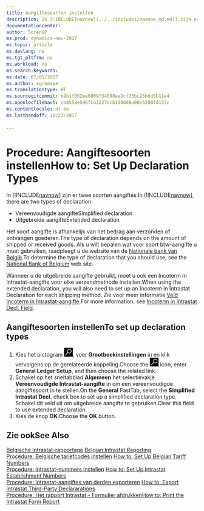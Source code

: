 ```yaml
---
title: Aangiftesoorten instellen
description: In [!INCLUDE[navnow](../../includes/navnow_md.md)] zijn er twee soorten aangiftes.
documentationcenter: 
author: SorenGP
ms.prod: dynamics-nav-2017
ms.topic: article
ms.devlang: na
ms.tgt_pltfrm: na
ms.workload: na
ms.search.keywords: 
ms.date: 07/01/2017
ms.author: sgroespe
ms.translationtype: HT
ms.sourcegitcommit: b9b1f062ee6009f34698ea2cf33bc25bdd5b11e4
ms.openlocfilehash: cb8558e596fca3227dcb1900d8a08e5208fd133c
ms.contentlocale: nl-be
ms.lasthandoff: 10/23/2017

---
```

# <a name="how-to-set-up-declaration-types"></a><span data-ttu-id="cc780-103">Procedure: Aangiftesoorten instellen</span><span class="sxs-lookup"><span data-stu-id="cc780-103">How to: Set Up Declaration Types</span></span>
<span data-ttu-id="cc780-104">In [!INCLUDE[navnow](../../includes/navnow_md.md)] zijn er twee soorten aangiftes:</span><span class="sxs-lookup"><span data-stu-id="cc780-104">In [!INCLUDE[navnow](../../includes/navnow_md.md)], there are two types of declaration:</span></span>  

- <span data-ttu-id="cc780-105">Vereenvoudigde aangifte</span><span class="sxs-lookup"><span data-stu-id="cc780-105">Simplified declaration</span></span>  
- <span data-ttu-id="cc780-106">Uitgebreide aangifte</span><span class="sxs-lookup"><span data-stu-id="cc780-106">Extended declaration</span></span>  

<span data-ttu-id="cc780-107">Het soort aangifte is afhankelijk van het bedrag aan verzonden of ontvangen goederen.</span><span class="sxs-lookup"><span data-stu-id="cc780-107">The type of declaration depends on the amount of shipped or received goods.</span></span> <span data-ttu-id="cc780-108">Als u wilt bepalen wat voor soort btw-aangifte u moet gebruiken, raadpleegt u de website van de [Nationale bank van België](http://go.microsoft.com/fwlink/?LinkId=163064).</span><span class="sxs-lookup"><span data-stu-id="cc780-108">To determine the type of declaration that you should use, see the [National Bank of Belgium](http://go.microsoft.com/fwlink/?LinkId=163064) web site.</span></span>  

<span data-ttu-id="cc780-109">Wanneer u de uitgebreide aangifte gebruikt, moet u ook een Incoterm in Intrastat-aangifte voor elke verzendmethode instellen.</span><span class="sxs-lookup"><span data-stu-id="cc780-109">When using the extended declaration, you will also need to set up an Incoterm in Intrastat Declaration for each shipping method.</span></span> <span data-ttu-id="cc780-110">Zie voor meer informatie [Veld Incoterm in Intrastat-aangifte](ms-its:be_lf_a.chm::/T_10_11300.htm).</span><span class="sxs-lookup"><span data-stu-id="cc780-110">For more information, see [Incoterm in Intrastat Decl. Field](ms-its:be_lf_a.chm::/T_10_11300.htm).</span></span>  

## <a name="to-set-up-declaration-types"></a><span data-ttu-id="cc780-111">Aangiftesoorten instellen</span><span class="sxs-lookup"><span data-stu-id="cc780-111">To set up declaration types</span></span>  

1.  <span data-ttu-id="cc780-112">Kies het pictogram ![Zoeken naar pagina of rapport](../../media/ui-search/search_small.png "pictogram Zoeken naar pagina of rapport"), voer **Grootboekinstellingen** in en klik vervolgens op de gerelateerde koppeling.</span><span class="sxs-lookup"><span data-stu-id="cc780-112">Choose the ![Search for Page or Report](../../media/ui-search/search_small.png "Search for Page or Report icon") icon, enter **General Ledger Setup**, and then choose the related link.</span></span>  
2.  <span data-ttu-id="cc780-113">Schakel op het sneltabblad **Algemeen** het selectievakje **Vereenvoudigde Intrastat-aangifte** in om een vereenvoudigde aangiftesoort in te stellen.</span><span class="sxs-lookup"><span data-stu-id="cc780-113">On the **General** FastTab, select the **Simplified Intrastat Decl.** check box to set up a simplified declaration type.</span></span> <span data-ttu-id="cc780-114">Schakel dit veld uit om uitgebreide aangifte te gebruiken.</span><span class="sxs-lookup"><span data-stu-id="cc780-114">Clear this field to use extended declaration.</span></span>  
3.  <span data-ttu-id="cc780-115">Kies de knop **OK**.</span><span class="sxs-lookup"><span data-stu-id="cc780-115">Choose the **OK** button.</span></span>  

## <a name="see-also"></a><span data-ttu-id="cc780-116">Zie ook</span><span class="sxs-lookup"><span data-stu-id="cc780-116">See Also</span></span>  
 <span data-ttu-id="cc780-117">[Belgische Intrastat-rapportage](belgian-intrastat-reporting.md) </span><span class="sxs-lookup"><span data-stu-id="cc780-117">[Belgian Intrastat Reporting](belgian-intrastat-reporting.md) </span></span>  
 <span data-ttu-id="cc780-118">[Procedure: Belgische tariefcodes instellen](how-to-set-up-belgian-tariff-numbers.md) </span><span class="sxs-lookup"><span data-stu-id="cc780-118">[How to: Set Up Belgian Tariff Numbers](how-to-set-up-belgian-tariff-numbers.md) </span></span>  
 <span data-ttu-id="cc780-119">[Procedure: Intrastat-nummers instellen](how-to-set-up-intrastat-establishment-numbers.md) </span><span class="sxs-lookup"><span data-stu-id="cc780-119">[How to: Set Up Intrastat Establishment Numbers](how-to-set-up-intrastat-establishment-numbers.md) </span></span>  
 <span data-ttu-id="cc780-120">[Procedure: Intrastat-aangiftes van derden exporteren](how-to-export-intrastat-third-party-declararations.md) </span><span class="sxs-lookup"><span data-stu-id="cc780-120">[How to: Export Intrastat Third-Party Declararations](how-to-export-intrastat-third-party-declararations.md) </span></span>  
 [<span data-ttu-id="cc780-121">Procedure: Het rapport Intrastat - Formulier afdrukken</span><span class="sxs-lookup"><span data-stu-id="cc780-121">How to: Print the Intrastat Form Report</span></span>](how-to-print-the-intrastat-form-report.md)

